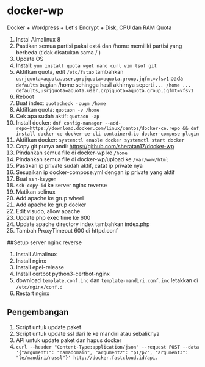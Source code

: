 # docker-wp
Docker + Wordpress + Let's Encrypt + Disk, CPU dan RAM Quota

1. Instal Almalinux 8
2. Pastikan semua partisi pakai ext4 dan /home memiliki partisi yang berbeda (tidak disatukan sama / )
3. Update OS
4. Install: `yum install quota wget nano curl vim lsof git`
5. Aktifkan quota, edit `/etc/fstab` tambahkan `usrjquota=aquota.user,grpjquota=aquota.group,jqfmt=vfsv1` pada `defaults` bagian /home sehingga hasil akhirnya seperti `... /home ... defaults,usrjquota=aquota.user,grpjquota=aquota.group,jqfmt=vfsv1`
6. Reboot
7. Buat index: `quotacheck -cugm /home`
8. Aktifkan quota: `quotaon -v /home`
9. Cek apa sudah aktif: `quotaon -ap`
10. Install docker: `dnf config-manager --add-repo=https://download.docker.com/linux/centos/docker-ce.repo && dnf install docker-ce docker-ce-cli containerd.io docker-compose-plugin`
11. Aktifkan docker: `systemctl enable docker systemctl start docker`
12. Copy git punya andi: https://github.com/sheratan17/docker-wp
13. Pindahkan semua file di docker-wp ke `/home`
14. Pindahkan semua file di docker-wp/upload ke `/var/www/html`
15. Pastikan ip private sudah aktif, catat ip private nya
16. Sesuaikan ip docker-compose.yml dengan ip private yang aktif
17. Buat `ssh-keygen`
18. `ssh-copy-id` ke server nginx reverse
19. Matikan selinux
20. Add apache ke grup wheel
21. Add apache ke grup docker
22. Edit visudo, allow apache
23. Update php exec time ke 600
24. Update apache directory index tambahkan index.php
25. Tambah ProxyTimeout 600 di httpd.conf

##Setup server nginx reverse
1. Install Almalinux
2. Install nginx
3. Install epel-release
4. Install certbot python3-certbot-nginx
5. download `template.conf.inc` dan `template-mandiri.conf.inc` letakkan di `/etc/nginx/conf.d`
6. Restart nginx


## Pengembangan
1. Script untuk update paket
2. Script untuk update ssl dari le ke mandiri atau sebaliknya
3. API untuk update paket dan hapus docker
4. `curl --header "Content-Type:application/json" --request POST --data '{"argument1": "namadomain", "argument2": "p1/p2", "argument3": "le/mandiri/nossl"}' http://docker.fastcloud.id/api.`